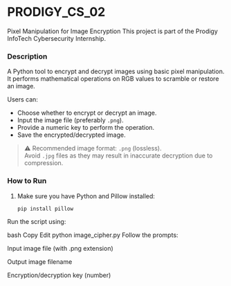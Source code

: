 # PRODIGY_CS_02
Pixel Manipulation for Image Encryption
This project is part of the Prodigy InfoTech Cybersecurity Internship.

### Description

A Python tool to encrypt and decrypt images using basic pixel manipulation.  
It performs mathematical operations on RGB values to scramble or restore an image.

Users can:
- Choose whether to encrypt or decrypt an image.
- Input the image file (preferably `.png`).
- Provide a numeric key to perform the operation.
- Save the encrypted/decrypted image.

> ⚠️ Recommended image format: `.png` (lossless).  
> Avoid `.jpg` files as they may result in inaccurate decryption due to compression.

### How to Run

1. Make sure you have Python and Pillow installed:
   ```bash
   pip install pillow
Run the script using:

bash
Copy
Edit
python image_cipher.py
Follow the prompts:

Input image file (with .png extension)

Output image filename

Encryption/decryption key (number)
